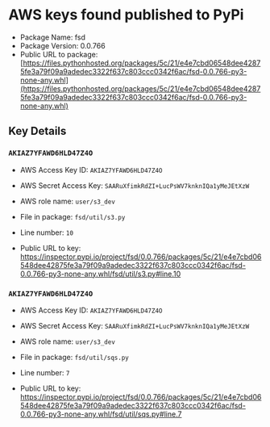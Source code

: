 # AWS keys found published to PyPi

* Package Name: fsd
* Package Version: 0.0.766
* Public URL to package: [https://files.pythonhosted.org/packages/5c/21/e4e7cbd06548dee42875fe3a79f09a9adedec3322f637c803ccc0342f6ac/fsd-0.0.766-py3-none-any.whl](https://files.pythonhosted.org/packages/5c/21/e4e7cbd06548dee42875fe3a79f09a9adedec3322f637c803ccc0342f6ac/fsd-0.0.766-py3-none-any.whl)

## Key Details

### `AKIAZ7YFAWD6HLD47Z4O`

* AWS Access Key ID: `AKIAZ7YFAWD6HLD47Z4O`
* AWS Secret Access Key: `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` 
* AWS role name: `user/s3_dev`
* File in package: `fsd/util/s3.py`
* Line number: `10`

* Public URL to key: https://inspector.pypi.io/project/fsd/0.0.766/packages/5c/21/e4e7cbd06548dee42875fe3a79f09a9adedec3322f637c803ccc0342f6ac/fsd-0.0.766-py3-none-any.whl/fsd/util/s3.py#line.10



### `AKIAZ7YFAWD6HLD47Z4O`

* AWS Access Key ID: `AKIAZ7YFAWD6HLD47Z4O`
* AWS Secret Access Key: `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` 
* AWS role name: `user/s3_dev`
* File in package: `fsd/util/sqs.py`
* Line number: `7`

* Public URL to key: https://inspector.pypi.io/project/fsd/0.0.766/packages/5c/21/e4e7cbd06548dee42875fe3a79f09a9adedec3322f637c803ccc0342f6ac/fsd-0.0.766-py3-none-any.whl/fsd/util/sqs.py#line.7


